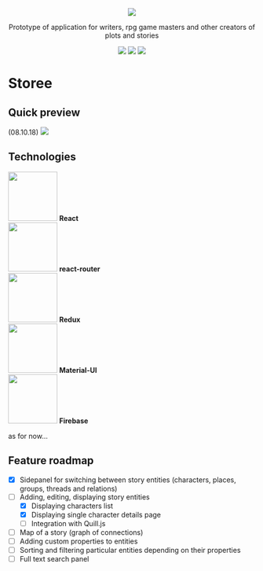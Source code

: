 <div align="center">
  <img src="https://i.imgur.com/MREVFNF.png" />
  <p>Prototype of application for writers, rpg game masters and other creators of plots and stories</p>
  <div style="display: flex, justify-content: center, alignItems: center">
    <img src="https://img.shields.io/badge/react-16.5.1-blue.svg" />
    <img src="https://img.shields.io/badge/react--redux-5.0.7-orange.svg" />
    <img src="https://img.shields.io/badge/material--ui-3.1.0-green.svg" />
  </div>
</div>
<h1>Storee</h1>
<h2>Quick preview</h2>
(08.10.18)
<img src="https://camo.githubusercontent.com/047ae46e3a8523c16d66734743de0b9832e71081/68747470733a2f2f692e696d6775722e636f6d2f6f34537a6c59752e676966" />

<h2>Technologies</h2>
  <div style="display: flex, flex-direction: 'row', justify-content: center, alignItems: center, text-align: center">
    <div style="display: flex, justify-content: center, alignItems: center, flex-direction: column">
      <img src="https://cdn.svgporn.com/logos/react.svg" | width=100/>
      <b>React</b>
    </div>
    <div style="display: flex, justify-content: center, alignItems: center, flex-direction: column">
      <img src="https://cdn.svgporn.com/logos/react-router.svg" | width=100 />
      <b>react-router</b>
    </div>
    <div style="display: flex, justify-content: center, alignItems: center, flex-direction: column">
      <img src="https://cdn.svgporn.com/logos/redux.svg" | width=100 />
      <b>Redux</b>
    </div>
    <div style="display: flex, justify-content: center, alignItems: center, flex-direction: column">
      <img src="https://cdn.svgporn.com/logos/material-ui.svg" | width=100 />
      <b>Material-UI</b>
    </div>
    <div style="display: flex, justify-content: center, alignItems: center, flex-direction: column">
      <img src="https://cdn.svgporn.com/logos/firebase.svg" | width=100 />
      <b>Firebase</b>
      <p>as for now...</p>
    </div
  </div>
<h2>Feature roadmap</h2>

- [x] Sidepanel for switching between story entities (characters, places, groups, threads and relations)
- [ ] Adding, editing, displaying story entities
  - [x] Displaying characters list
  - [x] Displaying single character details page
  - [ ] Integration with Quill.js
- [ ] Map of a story (graph of connections)
- [ ] Adding custom properties to entities
- [ ] Sorting and filtering particular entities depending on their properties
- [ ] Full text search panel
